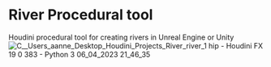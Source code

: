 # River Procedural tool
Houdini procedural tool for creating rivers in Unreal Engine or Unity
![C__Users_aanne_Desktop_Houdini_Projects_River_river_1 hip - Houdini FX 19 0 383 - Python 3 06_04_2023 21_46_35](https://user-images.githubusercontent.com/55465730/230506473-6598cca7-aa56-456e-aa73-7fb85f796f9d.png)
